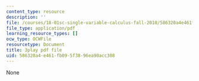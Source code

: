 ```yaml
---
content_type: resource
description: ''
file: /courses/18-01sc-single-variable-calculus-fall-2010/586320a4e461fb095f3896ea90acc308_KhwQKE_tld0.pdf
file_type: application/pdf
learning_resource_types: []
ocw_type: OCWFile
resourcetype: Document
title: 3play pdf file
uid: 586320a4-e461-fb09-5f38-96ea90acc308
---
```

None

